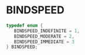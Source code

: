 # BINDSPEED

```C
typedef enum {
   BINDSPEED_INDEFINITE = 1,
   BINDSPEED_MODERATE = 2,
   BINDSPEED_IMMEDIATE = 3
} BINDSPEED;
```
